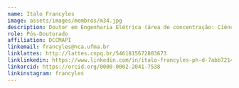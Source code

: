 ```yaml
---
name: Italo Francyles
image: assets/images/membros/m34.jpg
description: Doutor em Engenharia Elétrica (área de concentração: Ciência da Computação) pela UFMA. Possui experiência com os seguintes temas: processamento, análise e visualização de imagens, visão computacional, aprendizado de máquina, otimização e desenvolvimento de software. 
role: Pós-Doutorado
affiliation: DCCMAPI
linkemail: francyles@nca.ufma.br
linklattes: http://lattes.cnpq.br/5461815672803673
linklinkedin: https://www.linkedin.com/in/italo-francyles-ph-d-7abb72140/
linkorcid: https://orcid.org/0000-0002-2041-7538
linkinstagram: francyles
---
```



